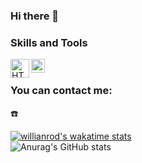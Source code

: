 ### Hi there 👋

<!--
**aposipov/aposipov** is a ✨ _special_ ✨ repository because its `README.md` (this file) appears on your GitHub profile.

Here are some ideas to get you started:

- 🔭 I’m currently working on ...
- 🌱 I’m currently learning ...
- 👯 I’m looking to collaborate on ...
- 🤔 I’m looking for help with ...
- 💬 Ask me about ...
- 📫 How to reach me: ...
- 😄 Pronouns: ...
- ⚡ Fun fact: ...
-->
### Skills and Tools  
<img align="left" alt="HTML5" width="30px" src="https://smile-emoji.ru/wp-content/uploads/site-images/discord/3f08359004f21963e7fc5f7c51139433.png" />
<img align="left" alt="CSS" width="22px" src="https://caglarbostanci.com.tr/wp-content/uploads/2017/04/CSS-caglarbostanci-com-tr.png" />
<br/>  

### You can contact me:  
☎️  
  
[![willianrod's wakatime stats](https://github-readme-stats.vercel.app/api/wakatime?username=willianrod)](https://github.com/aposipov/github-readme-stats)  
![Anurag's GitHub stats](https://github-readme-stats.vercel.app/api?username=aposipov&show_icons=true&theme=dark)



